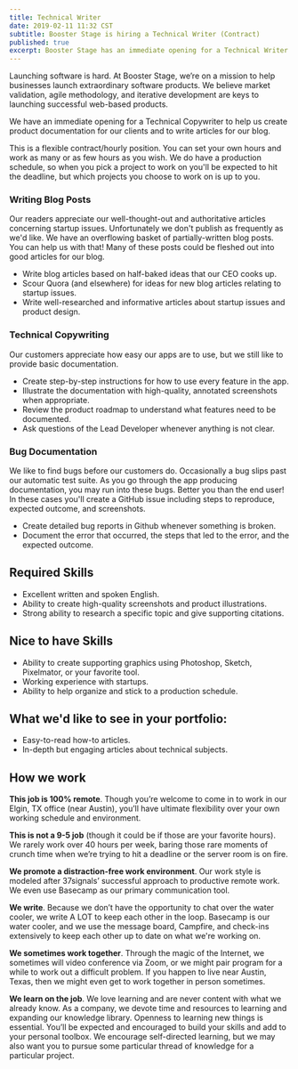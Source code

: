 ```yaml
---
title: Technical Writer
date: 2019-02-11 11:32 CST
subtitle: Booster Stage is hiring a Technical Writer (Contract)
published: true
excerpt: Booster Stage has an immediate opening for a Technical Writer to help us write and update documentation for our clients.
---
```


Launching software is hard. At Booster Stage, we’re on a mission to help businesses launch extraordinary software products. We believe market validation, agile methodology, and iterative development are keys to launching successful web-based products.

We have an immediate opening for a Technical Copywriter to help us create product documentation for our clients and to write articles for our blog.

This is a flexible contract/hourly position. You can set your own hours and work as many or as few hours as you wish. We do have a production schedule, so when you pick a project to work on you'll be expected to hit the deadline, but which projects you choose to work on is up to you.

### Writing Blog Posts

Our readers appreciate our well-thought-out and authoritative articles concerning startup issues. Unfortunately we don't publish as frequently as we'd like. We have an overflowing basket of partially-written blog posts. You can help us with that! Many of these posts could be fleshed out into good articles for our blog.

- Write blog articles based on half-baked ideas that our CEO cooks up.
- Scour Quora (and elsewhere) for ideas for new blog articles relating to startup issues.
- Write well-researched and informative articles about startup issues and product design.

### Technical Copywriting

Our customers appreciate how easy our apps are to use, but we still like to provide basic documentation.

- Create step-by-step instructions for how to use every feature in the app.
- Illustrate the documentation with high-quality, annotated screenshots when appropriate.
- Review the product roadmap to understand what features need to be documented.
- Ask questions of the Lead Developer whenever anything is not clear.

### Bug Documentation

We like to find bugs before our customers do. Occasionally a bug slips past our automatic test suite. As you go through the app producing documentation, you may run into these bugs. Better you than the end user! In these cases you'll create a GitHub issue including steps to reproduce, expected outcome, and screenshots.

- Create detailed bug reports in Github whenever something is broken.
- Document the error that occurred, the steps that led to the error, and the expected outcome.

## Required Skills

- Excellent written and spoken English.
- Ability to create high-quality screenshots and product illustrations.
- Strong ability to research a specific topic and give supporting citations.

## Nice to have Skills

- Ability to create supporting graphics using Photoshop, Sketch, Pixelmator, or your favorite tool.
- Working experience with startups.
- Ability to help organize and stick to a production schedule.

## What we'd like to see in your portfolio:

- Easy-to-read how-to articles.
- In-depth but engaging articles about technical subjects.

## How we work

**This job is 100% remote**. Though you’re welcome to come in to work in our Elgin, TX office (near Austin), you’ll have ultimate flexibility over your own working schedule and environment.

**This is not a 9-5 job** (though it could be if those are your favorite hours). We rarely work over 40 hours per week, baring those rare moments of crunch time when we’re trying to hit a deadline or the server room is on fire.

**We promote a distraction-free work environment**. Our work style is modeled after 37signals’ successful approach to productive remote work. We even use Basecamp as our primary communication tool.

**We write**. Because we don’t have the opportunity to chat over the water cooler, we write A LOT to keep each other in the loop. Basecamp is our water cooler, and we use the message board, Campfire, and check-ins extensively to keep each other up to date on what we're working on.

**We sometimes work together**. Through the magic of the Internet, we sometimes will video conference via Zoom, or we might pair program for a while to work out a difficult problem. If you happen to live near Austin, Texas, then we might even get to work together in person sometimes.

**We learn on the job**. We love learning and are never content with what we already know. As a company, we devote time and resources to learning and expanding our knowledge library. Openness to learning new things is essential. You’ll be expected and encouraged to build your skills and add to your personal toolbox. We encourage self-directed learning, but we may also want you to pursue some particular thread of knowledge for a particular project.

